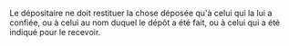   
 Le dépositaire ne doit restituer la chose déposée qu'à celui qui la lui a confiée, ou à celui au nom duquel le dépôt a été fait, ou à celui qui a été indiqué pour le recevoir.  

  
